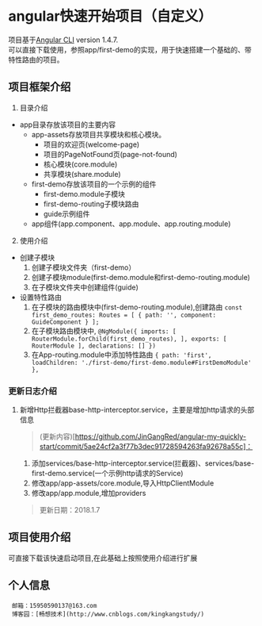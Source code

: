 # angular快速开始项目（自定义）
项目基于[Angular CLI](https://github.com/angular/angular-cli) version 1.4.7.   
可以直接下载使用，参照app/first-demo的实现，用于快速搭建一个基础的、带特性路由的项目。
## 项目框架介绍
1.  目录介绍
  * app目录存放该项目的主要内容
    * app-assets存放项目共享模块和核心模块。
      * 项目的欢迎页(welcome-page)
      * 项目的PageNotFound页(page-not-found)
      * 核心模块(core.module)
      * 共享模块(share.module)
    * first-demo存放该项目的一个示例的组件
      * first-demo.module子模块
      * first-demo-routing子模块路由
      * guide示例组件
    * app组件(app.component、app.module、app.routing.module)
2.  使用介绍
  * 创建子模块
    1) 创建子模块文件夹（first-demo）
    2) 创建子模块module(first-demo.module和first-demo-routing.module)
    3) 在子模块文件夹中创建组件(guide)
  * 设置特性路由
    1) 在子模块的路由模块中(first-demo-routing.module),创建路由
        `const first_demo_routes: Routes = [
           {
             path: '',
             component: GuideComponent
           }
         ];`
    2) 在子模块路由模块中, 
        `@NgModule({
           imports: [
             RouterModule.forChild(first_demo_routes),
           ],
           exports: [
             RouterModule
           ],
           declarations: []
         })`
    3) 在App-routing.module中添加特性路由
        `{
             path: 'first',
             loadChildren: './first-demo/first-demo.module#FirstDemoModule'
           },`
### 更新日志介绍
1.  新增Http拦截器base-http-interceptor.service，主要是增加http请求的头部信息
    > (更新内容)[https://github.com/JinGangRed/angular-my-quickly-start/commit/5ae24cf2a3f77b3dec91728594263fa92678a55c]：
    1) 添加services/base-http-interceptor.service(拦截器)、services/base-first-demo.service(一个示例http请求的Service)
    2) 修改app/app-assets/core.module,导入HttpClientModule
    3) 修改app/app.module,增加providers
    > 更新日期：2018.1.7
## 项目使用介绍
  可直接下载该快速启动项目,在此基础上按照使用介绍进行扩展
## 个人信息
     邮箱：15950590137@163.com  
     博客园：[畅想技术](http://www.cnblogs.com/kingkangstudy/)
  
